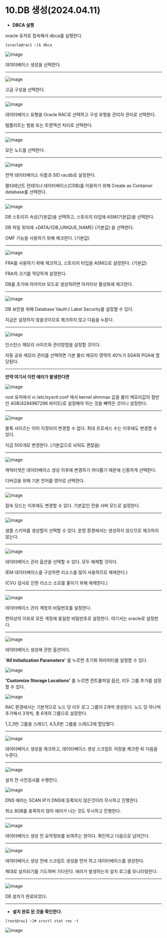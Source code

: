 # 10.DB 생성(2024.04.11)

- **DBCA 실행**

oracle 유저로 접속해서 dbca를 실행한다.

```
[oracle@rac1 ~]$ dbca
```

![image](https://github.com/oraclejyp/19c_rac_inst/assets/133745372/a28f175a-35cb-47ed-9286-3141fef00199)

데이터베이스 생성을 선택한다.

---
![image](https://github.com/oraclejyp/19c_rac_inst/assets/133745372/39fbdbae-ffb3-433d-b6e6-3bc23a81a451)

고급 구성을 선택한다.

---
![image](https://github.com/oraclejyp/19c_rac_inst/assets/133745372/043687fd-5fd0-4add-8539-fc37efd41148)

데이터베이스 유형을 Oracle RAC로 선택하고 구성 유형을 관리자 관리로 선택한다.

템플리트는 범용 또는 트랜잭션 처리로 선택한다.

---
![image](https://github.com/oraclejyp/19c_rac_inst/assets/133745372/465c9e5a-2644-46fa-8443-f13bd6442b08)


모든 노드를 선택한다.

---
![image](https://github.com/oraclejyp/19c_rac_inst/assets/133745372/a21d5ff9-5c00-4a07-a033-792dd628e6a6)


전역 데이터베이스 이름과 SID racdb로 설정한다.

멀티테넌트 컨테이너 데이터베이스(CDB)를 이용하기 위해 Create as Container database를 선택한다.

---
![image](https://github.com/oraclejyp/19c_rac_inst/assets/133745372/181ba106-684d-4783-8605-e97801ce0f62)

DB 스토리지 속성(기본값)을 선택하고, 스토리지 타입에 ASM(기본값)을 선택한다.

DB 파일 위치에 +DATA/{DB_UNIQUE_NAME} (기본값) 을 선택한다.

OMF 기능을 사용하기 위해 체크한다. (기본값)


---
![image](https://github.com/oraclejyp/19c_rac_inst/assets/133745372/f3c679e0-e9f2-41f0-aba5-638b53e00f34)

FRA를 사용하기 위해 체크하고, 스토리지 타입을 ASM으로 설정한다. (기본값)

FRA의 크기를 적당하게 설정한다.

DB를 초기에 아카이브 모드로 생성하려면 아카이브 활성화에 체크한다.

---
![image](https://github.com/oraclejyp/19c_rac_inst/assets/133745372/6f2084fa-54e1-4c28-8bab-e98274432bad)

DB 보안을 위해 Database Vault나 Label Security를 설정할 수 있다.

지금은 설정하지 않을것이므로 체크하지 않고 다음을 누른다.

---

![image](https://github.com/oraclejyp/19c_rac_inst/assets/133745372/b5775dc3-9ac0-40e4-a30e-8243887fa14e)


인스턴스 메모리 사이즈와 관리방법을 설정할 것이다.

자동 공유 메모리 관리를 선택하면 기본 물리 메모리 영역의 40%가 SGA와 PGA에 할당된다.

---
**만약 여기서 이런 에러가 발생한다면**

![image](https://github.com/oraclejyp/19c_rac_inst/assets/133745372/8d757bad-c7ef-4683-b48b-9d286d272a7e)

root 유저에서 vi /etc/sysctl.conf 에서 kernel.shmmax 값을 물리 메모리값의 절반인 4GB(4294967296 바이트)로 설정해야 하는 것을 빼먹은 것이니 설정한다.

---
![image](https://github.com/oraclejyp/19c_rac_inst/assets/133745372/babbb0f9-e276-4da0-ae1b-630f211ac533)

블록 사이즈는 이미 지정되어 변경할 수 없다. 최대 프로세스 수는 이후에도 변경할 수 있다.

지금 500개로 변경한다. (기본값으로 놔둬도 괜찮음)

---
![image](https://github.com/oraclejyp/19c_rac_inst/assets/133745372/d0fe2359-68a4-4835-99d8-0377230123a1)

캐릭터셋은 데이터베이스 생성 이후에 변경하기 까다롭기 때문에 신중하게 선택한다.

디버깅을 위해 기본 언어를 영어로 선택한다.

---
![image](https://github.com/oraclejyp/19c_rac_inst/assets/133745372/dc0edf81-dba5-464c-ad6e-309257ff97bc)

접속 모드는 이후에도 변경할 수 있다. 기본값인 전용 서버 모드로 설정한다.

---
![image](https://github.com/oraclejyp/19c_rac_inst/assets/133745372/dd5bbbe7-6414-43e0-90e3-27638e8106a3)

샘플 스키마를 생성할지 선택할 수 있다. 운영 환경에서는 생성하지 않으므로 체크하지 않는다.

---
![image](https://github.com/oraclejyp/19c_rac_inst/assets/133745372/858440e7-0252-4150-b953-1e23440f2730)

데이터베이스 관리 옵션을 선택할 수 있다. 모두 해제할 것이다.

(EM 데이터베이스를 구성하면 리소스를 많이 사용하므로 해제한다.)

(CVU 검사로 인한 리소스 소모를 줄이기 위해 해제한다.)

---
![image](https://github.com/oraclejyp/19c_rac_inst/assets/133745372/c54d4bfa-2866-4cad-b494-7a286803cde4)

데이터베이스 관리 계정의 비밀번호를 설정한다.

편의상의 이유로 모든 계정에 동일한 비밀번호로 설정한다. 여기서는 oracle로 설정한다.

---
![image](https://github.com/oraclejyp/19c_rac_inst/assets/133745372/de82df68-19d7-4ecd-9213-495cc71d2154)

데이터베이스 생성에 관한 옵션이다. 


**'All Initialization Parameters'** 를 누르면 초기화 파라미터를 설정할 수 있다.

![image](https://github.com/oraclejyp/19c_rac_inst/assets/133745372/e71ff2f2-6880-41f3-9ec8-5aad33729180)


**'Customize Storage Locations'** 를 누르면 컨트롤파일 옵션, 리두 그룹 추가를 설정할 수 있다.

![image](https://github.com/oraclejyp/19c_rac_inst/assets/133745372/15f0df98-834a-45c5-b037-c05caa383f4f)

RAC 환경에서는 기본적으로 노드 당 리두 로그 그룹이 2개씩 생성된다. 노드 당 하나씩 추가해서 3개씩, 총 6개의 그룹으로 설정한다.

1,2,3번 그룹을 스레드1, 4,5,6번 그룹을 스레드2에 할당했다.

---
![image](https://github.com/oraclejyp/19c_rac_inst/assets/133745372/784f3a7d-6a5c-432e-bed7-34f096e0e4ca)

데이터베이스 생성을 체크하고, 데이터베이스 생성 스크립트 저장을 체크한 뒤 다음을 누른다.

---
![image](https://github.com/oraclejyp/19c_rac_inst/assets/133745372/2ca9aa1c-2989-4a90-b0c0-0a84ab74237c)

설치 전 사전검사를 수행한다.

![image](https://github.com/oraclejyp/19c_rac_inst/assets/133745372/3a13da57-a922-44a9-968c-8444d081e8d4)

DNS 에러는 SCAN IP가 DNS에 등록되지 않은것이라 무시하고 진행한다.

최소 8GB를 충족하지 않아 에러가 나는 것도 무시하고 진행한다.

---
![image](https://github.com/oraclejyp/19c_rac_inst/assets/133745372/d123432f-fa8a-4b22-be1b-08ba36fe4592)

데이터베이스 생성 전 요약정보를 보여주는 창이다. 확인하고 다음으로 넘어간다.

---
![image](https://github.com/oraclejyp/19c_rac_inst/assets/133745372/73f7165f-bb57-46f9-b471-ce64dbd083b3)

데이터베이스 생성 전에 스크립트 생성을 먼저 하고 데이터베이스를 생성한다.

제대로 설치되기를 기도하며 기다린다. 에러가 발생하는지 설치 로그를 모니터링한다.

---
![image](https://github.com/oraclejyp/19c_rac_inst/assets/133745372/a77d7cb2-9b18-45a5-80bb-3e3e088fccf8)

DB 설치가 완료되었다.

---

- **설치 완료 된 것을 확인한다.**

```
[root@rac1 ~]# crsctl stat res -t
```

![image](https://github.com/oraclejyp/19c_rac_inst/assets/133745372/719ccf27-15b7-44ea-b2b9-011bb2794e0b)
